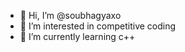 - 👋 Hi, I’m @soubhagyaxo
- 👀 I’m interested in competitive coding
- 🌱 I’m currently learning c++

<!---
soubhagyaxo/soubhagyaxo is a ✨ special ✨ repository because its `README.md` (this file) appears on your GitHub profile.
You can click the Preview link to take a look at your changes.
--->
